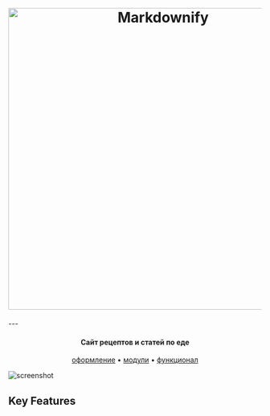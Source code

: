 
<h1 align="center">
  <br>
  <a href="logo 1.svg"><img src="logo 1.svg" alt="Markdownify" width="600"></a>
</h1>
---
<h4 align="center">Сайт рецептов и статей по еде </h4>

<p align="center">
  <a href="#form">оформление</a> •
  <a href="#module">модули</a> •
  <a href="#functions">функционал</a> 
</p>

![screenshot](https://raw.githubusercontent.com/amitmerchant1990/electron-markdownify/master/app/img/markdownify.gif)

## <p name="form">Key Features <p>
